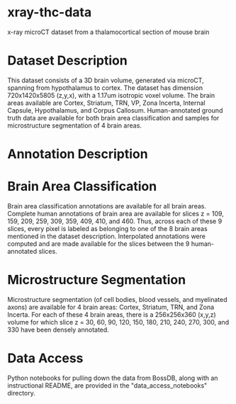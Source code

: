 # xray-thc-data
x-ray microCT dataset from a thalamocortical section of mouse brain

# Dataset Description
This dataset consists of a 3D brain volume, generated via microCT, spanning from hypothalamus to cortex. The dataset has dimension 720x1420x5805 (z,y,x), with a 1.17um isotropic voxel volume. The brain areas available are Cortex, Striatum, TRN, VP, Zona Incerta, Internal Capsule, Hypothalamus, and Corpus Callosum. Human-annotated ground truth data are available for both brain area classification and samples for microstructure segmentation of 4 brain areas.

# Annotation Description
# Brain Area Classification
Brain area classification annotations are available for all brain areas. Complete human annotations of brain area are available for slices z = 109, 159, 209, 259, 309, 359, 409, 410, and 460. Thus, across each of these 9 slices, every pixel is labeled as belonging to one of the 8 brain areas mentioned in the dataset description. Interpolated annotations were computed and are made available for the slices between the 9 human-annotated slices.

# Microstructure Segmentation
Microstructure segmentation (of cell bodies, blood vessels, and myelinated axons) are available for 4 brain areas: Cortex, Striatum, TRN, and Zona Incerta. For each of these 4 brain areas, there is a 256x256x360 (x,y,z) volume for which slice z = 30, 60, 90, 120, 150, 180, 210, 240, 270, 300, and 330 have been densely annotated.

# Data Access
Python notebooks for pulling down the data from BossDB, along with an instructional README, are provided in the "data_access_notebooks" directory.